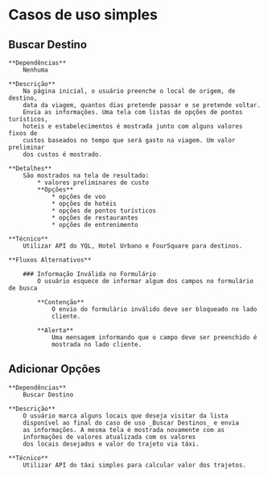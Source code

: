 Casos de uso simples
====================

## Buscar Destino
    **Dependências**
        Nenhuma

    **Descrição**
        Na página inicial, o usuário preenche o local de origem, de destino,
        data da viagem, quantos dias pretende passar e se pretende voltar. 
        Envia as informações. Uma tela com listas de opções de pontos turísticos, 
        hoteis e estabelecimentos é mostrada junto com alguns valores fixos de 
        custos baseados no tempo que será gasto na viagem. Um valor preliminar
        dos custos é mostrado. 
    
    **Detalhes**
        São mostrados na tela de resultado:
            * valores preliminares de custo
            **Opções**
                * opções de voo
                * opções de hotéis
                * opções de pontos turísticos
                * opções de restaurantes
                * opções de entrenimento

    **Técnico**
        Utilizar API do YQL, Hotel Urbano e FourSquare para destinos.
    
    **Fluxos Alternativos**
        
        ### Informação Inválida no Formulário
            O usuário esquece de informar algum dos campos no formulário de busca

            **Contenção**
                O envio do formulário inválido deve ser bloqueado no lado 
                cliente.
            
            **Alerta**
                Uma mensagem informando que o campo deve ser preenchido é 
                mostrada no lado cliente.
    
## Adicionar Opções
    **Dependências**
        Buscar Destino

    **Descrição**
        O usuário marca alguns locais que deseja visitar da lista 
        disponível ao final do caso de uso _Buscar Destinos_ e envia 
        as informações. A mesma tela é mostrada novamente com as 
        informações de valores atualizada com os valores
        dos locais desejados e valor do trajeto via táxi. 
        
    **Técnico**
        Utilizar API do táxi simples para calcular valor dos trajetos.
